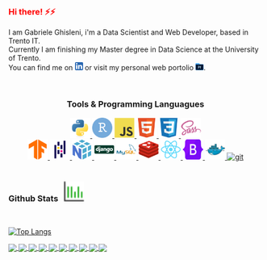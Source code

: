 

<h3 style="color:red">Hi there! ⚡⚡</h3>

<p>
I am Gabriele Ghisleni, i'm a Data Scientist and Web Developer, based in Trento IT.<br/>
Currently I am finishing my Master degree in Data Science at the University of Trento.<br/>
You can find me on <a href="https://www.linkedin.com/in/gabriele-ghisleni-bb553a199/"><img src="https://raw.githubusercontent.com/GabrieleGhisleni/GabrieleGhisleni/main/icons/linkedin_16x16.png?"/></a> or visit my personal web portolio <a href="https://gabrieleghisleni.github.io/GG-website/#/home"><img src="https://raw.githubusercontent.com/GabrieleGhisleni/GabrieleGhisleni/main/icons/pf.png"/></a>.
</p>

<br/>

<div align="center">
    <h3>Tools & Programming Languagues</h3>
    <a href="https://www.python.org" target="_blank">
        <img src="https://raw.githubusercontent.com/devicons/devicon/master/icons/python/python-original.svg"
            alt="python" width="40" height="40" />
    </a>
    <a href="https://www.rstudio.com/" target="_blank">
        <img src="https://raw.githubusercontent.com/devicons/devicon/master/icons/rstudio/rstudio-original.svg" alt="R"
            width="40" height="40" />
    </a>
    <a href="https://developer.mozilla.org/en-US/docs/Web/JavaScript" target="_blank">
        <img src="https://raw.githubusercontent.com/devicons/devicon/master/icons/javascript/javascript-original.svg"
            alt="javascript" width="40" height="40" />
    </a>
    <a href="https://www.w3.org/html/" target="_blank">
        <img src="https://raw.githubusercontent.com/devicons/devicon/master/icons/html5/html5-original.svg" alt="html5"
            width="40" height="40" />
    </a>
    <a href="https://www.w3schools.com/css/" target="_blank">
        <img src="https://raw.githubusercontent.com/devicons/devicon/master/icons/css3/css3-original.svg" alt="css3"
            width="40" height="40" />
    </a>
    <a href="https://sass-lang.com/" target="_blank">
        <img src="https://raw.githubusercontent.com/devicons/devicon/master/icons/sass/sass-original.svg"
            alt="scss width=" 40" height="40" />
    </a>
    <br />
    <a href="https://www.tensorflow.org/api_docs" target="_blank">
        <img src="https://raw.githubusercontent.com/devicons/devicon/master/icons/tensorflow/tensorflow-original.svg"
            alt="tf" width="40" height="40" />
    </a>
    <a href="https://pandas.pydata.org/" target="_blank">
        <img src="https://raw.githubusercontent.com/devicons/devicon/master/icons/pandas/pandas-original.svg"
            alt="pandas" width="40" height="40" />
    </a>
    <a href="https://numpy.org/" target="_blank">
        <img src="https://raw.githubusercontent.com/devicons/devicon/master/icons/numpy/numpy-original.svg" alt="numpy"
            width="40" height="40" />
    </a>
    <a href="https://www.djangoproject.com/" target="_blank">
        <img src="https://raw.githubusercontent.com/devicons/devicon/master/icons/django/django-original.svg"
            alt="django" width="40" height="40" />
    </a>
    <a href="https://www.mysql.com/it/" target="_blank">
        <img src="https://raw.githubusercontent.com/devicons/devicon/master/icons/mysql/mysql-original-wordmark.svg"
            alt="mysql" width="40" height="40" />
    </a>
    <a href="https://redis.io/" target="_blank">
        <img src="https://raw.githubusercontent.com/devicons/devicon/master/icons/redis/redis-original.svg" alt="redis"
            width="40" height="40" />
    </a>
    <a href="https://it.reactjs.org/" target="_blank">
        <img src="https://raw.githubusercontent.com/devicons/devicon/master/icons/react/react-original.svg" alt="react"
            width="40" height="40" />
    </a>
    <a href="https://getbootstrap.com/" target="_blank">
        <img src="https://raw.githubusercontent.com/devicons/devicon/master/icons/bootstrap/bootstrap-original.svg"
            alt="bootstrap" width="40" height="40" />
    </a>
    <a href="https://www.docker.com/" target="_blank">
        <img src="https://raw.githubusercontent.com/devicons/devicon/master/icons/docker/docker-original.svg"
            alt="docker" width="40" height="40" />
    </a>
    <a href="https://git-scm.com/" target="_blank">
        <img src="https://www.vectorlogo.zone/logos/git-scm/git-scm-icon.svg" alt="git" width="40" height="40" />
    </a>
</div>

 
<br/>
<h3> Github Stats &nbsp; <img src="https://raw.githubusercontent.com/GabrieleGhisleni/GabrieleGhisleni/main/icons/stats_24.png"  style="display:inline" alt="git" width="40" height="40" /> </h3>
<br/>
                                                                                                              
                                                                                                              
                                                                                                              

[![Top Langs](https://github-readme-stats.vercel.app/api/top-langs/?username=GabrieleGhisleni&layout=compact&langs_count=10&hide=Jupyter%20Notebook,HTML&theme=react&show_icons=true)](https://github.com/GabrieleGhisleni)

<!-- [![wakatime stats](https://github-readme-stats.vercel.app/api/wakatime?username=GabrieleGhisleni&layout=compact&theme=gruvbox_light)](https://wakatime.com/@GabrieleGhisleni)
#### Github Stats ![stats](https://raw.githubusercontent.com/GabrieleGhisleni/GabrieleGhisleni/main/icons/stats_24.png)

 -->

<a href="https://github.com/GabrieleGhisleni/EnergyProject">
  <img align="center" src="https://github-readme-stats.vercel.app/api/pin/?username=GabrieleGhisleni&repo=EnergyProject&theme=react&show_icons=true" />
</a>

<a href="https://github.com/GabrieleGhisleni/ImageRetrival-ConvNN">
  <img align="center" src="https://github-readme-stats.vercel.app/api/pin/?username=GabrieleGhisleni&repo=ImageRetrival-ConvNN&theme=react&show_icons=true" />
</a>

<a href="https://github.com/GabrieleGhisleni/Economies-DjangoReact-App">
  <img align="center" src="https://github-readme-stats.vercel.app/api/pin/?username=GabrieleGhisleni&repo=Economies-DjangoReact-App&theme=react&show_icons=true" />
</a>

<a href="https://github.com/GabrieleGhisleni/Twitter-Social-Analysis">
  <img align="center" src="https://github-readme-stats.vercel.app/api/pin/?username=GabrieleGhisleni&repo=Twitter-Social-Analysis&theme=react&show_icons=true" />
</a>

<a href="https://github.com/GabrieleGhisleni/DeepLearning-Lab">
  <img align="center" src="https://github-readme-stats.vercel.app/api/pin/?username=GabrieleGhisleni&repo=DeepLearning-Lab&theme=react&show_icons=true" />
</a>

<a href="https://github.com/GabrieleGhisleni/Data-Viz">
  <img align="center" src="https://github-readme-stats.vercel.app/api/pin/?username=GabrieleGhisleni&repo=Data-Viz&theme=react&show_icons=true" />
</a>

<a href="https://github.com/GabrieleGhisleni/GasolinePrices">
  <img align="center" src="https://github-readme-stats.vercel.app/api/pin/?username=GabrieleGhisleni&repo=GasolinePrices&theme=react&show_icons=true" />
</a>

<a href="https://github.com/GabrieleGhisleni/Conjoint-Form-Template">
  <img align="center" src="https://github-readme-stats.vercel.app/api/pin/?username=GabrieleGhisleni&repo=Conjoint-Form-Template&theme=react&show_icons=true" />
</a>

<a href="https://github.com/GabrieleGhisleni/GG-website">
  <img align="center" src="https://github-readme-stats.vercel.app/api/pin/?username=GabrieleGhisleni&repo=GG-website&theme=react&show_icons=true" />
</a>

<a href="https://github.com/GabrieleGhisleni/WebScraping-Subito.it">
  <img align="center" src="https://github-readme-stats.vercel.app/api/pin/?username=GabrieleGhisleni&repo=WebScraping-Subito.it&theme=react&show_icons=true" />
</a>

<!-- Icons -->

[1.2]: https://raw.githubusercontent.com/GabrieleGhisleni/GabrieleGhisleni/main/icons/linkedin_16x16.png?
[1]: https://www.linkedin.com/in/gabriele-ghisleni-bb553a199/
[1.3]: https://raw.githubusercontent.com/GabrieleGhisleni/GabrieleGhisleni/main/icons/pf.png
[2]: https://gabrieleghisleni.github.io/GG-website/#/home

